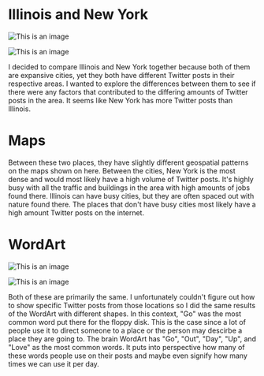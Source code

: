 # Illinois and New York
![This is an image](https://github.com/T3ch12et/T3ch12et.github.io/blob/main/Lab2/img/Chicagoarea.png)

![This is an image](https://github.com/T3ch12et/T3ch12et.github.io/blob/main/Lab2/img/NewYorkarea.png)

I decided to compare Illinois and New York together because both of them are expansive cities, yet they both have different Twitter posts in their respective areas. I wanted to explore the differences between them to see if there were any factors that contributed to the differing amounts of Twitter posts in the area. It seems like New York has more Twitter posts than Illinois.



# Maps
Between these two places, they have slightly different geospatial patterns on the maps shown on here. Between the cities, New York is the most dense and would most likely have a high volume of Twitter posts. It's highly busy with all the traffic and buildings in the area with high amounts of jobs found there. Illinois can have busy cities, but they are often spaced out with nature found there. The places that don't have busy cities most likely have a high amount Twitter posts on the internet.

# WordArt
![This is an image](https://github.com/T3ch12et/T3ch12et.github.io/blob/main/Lab2/img/Word%20Art%201%20copy.png)

![This is an image](https://github.com/T3ch12et/T3ch12et.github.io/blob/main/Lab2/img/Word%20Art%201%20(2)%20copy.png)

Both of these are primarily the same. I unfortunately couldn't figure out how to show specific Twitter posts from those locations so I did the same results of the WordArt with different shapes. In this context, "Go" was the most common word put there for the floppy disk. This is the case since a lot of people use it to direct someone to a place or the person may descirbe a place they are going to. The brain WordArt has "Go", "Out", "Day", "Up", and "Love" as the most common words. It puts into perspective how many of these words people use on their posts and maybe even signify how many times we can use it per day.